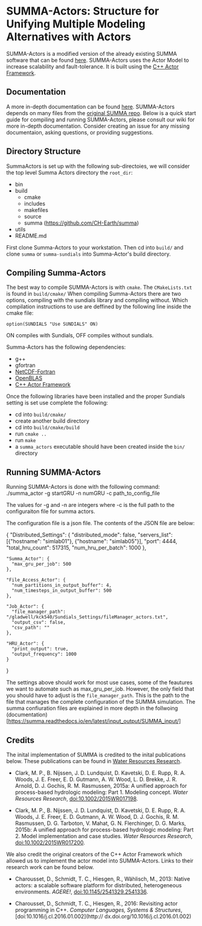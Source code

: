 # SUMMA-Actors: Structure for Unifying Multiple Modeling Alternatives with Actors

SUMMA-Actors is a modified version of the already existing SUMMA software that can be 
found [here](https://github.com/CH-Earth/summa#readme). SUMMA-Actors uses the Actor Model to increase scalability and fault-tolerance. It is built using the [C++ Actor Framework](https://github.com/actor-framework/actor-framework). 

## Documentation
A more in-depth documentation can be found [here](https://git.cs.usask.ca/numerical_simulations_lab/actors/Summa-Actors/-/wikis/home). SUMMA-Actors depends on many files from the [original SUMMA repo](https://github.com/CH-Earth/summa). Below is a quick start guide for compiling and running SUMMA-Actors, please consult our wiki for more in-depth documentation. Consider creating an issue for any missing documentaion, asking questions, or providing suggestions.

## Directory Structure
SummaActors is set up with the following sub-directoies, we will consider the top level Summa Actors directory the `root_dir`:
 - bin
 - build
   - cmake 
   - includes
   - makefiles
   - source
   - summa (https://github.com/CH-Earth/summa)
 - utils
 - README.md

 First clone Summa-Actors to your workstation. Then cd into `build/` and clone `summa` or `summa-sundials` into Summa-Actor's build directory. 

## Compiling Summa-Actors
The best way to compile SUMMA-Actors is with `cmake`. The `CMakeLists.txt` is found in `build/cmake/` When compiling Summa-Actors there are two options, compiling with the sundials library and compiling without. Which compilation instructions to use are deffined by the following line inside the cmake file:
    
    option(SUNDIALS "Use SUNDIALS" ON)

ON compiles with Sundials, OFF compiles without sundials.

Summa-Actors has the following dependencies:
 * g++
 * gfortran
 * [NetCDF-Fortran](https://github.com/Unidata/netcdf-fortran)
 * [OpenBLAS](https://github.com/xianyi/OpenBLAS)
 * [C++ Actor Framework](https://github.com/actor-framework/actor-framework)

Once the following libraries have been installed and the proper Sundials setting is set use complete the following:
 - cd into `build/cmake/`
 - create another build directory
 - cd into `build/cmake/build`
 - run `cmake ..`
 - run `make`
 - a `summa_actors` executable should have been created inside the `bin/` directory


## Running SUMMA-Actors
Running SUMMA-Actors is done with the following command:
    ./summa_actor -g startGRU -n numGRU -c path_to_config_file

The values for -g and -n are integers where -c is the full path to the configuraiton file for summa actors.

The configuration file is a json file. The contents of the JSON file are below:

  {
    "Distributed_Settings": {
        "distributed_mode": false,
        "servers_list": [{"hostname": "simlab01"}, {"hostname": "simlab05"}],
        "port": 4444,
        "total_hru_count": 517315,
        "num_hru_per_batch": 1000
    },

    "Summa_Actor": {
      "max_gru_per_job": 500
    },

    "File_Access_Actor": {
      "num_partitions_in_output_buffer": 4,
      "num_timesteps_in_output_buffer": 500
    },
  
    "Job_Actor": {
      "file_manager_path": "/gladwell/kck540/Sundials_Settings/fileManager_actors.txt",
      "output_csv": false,
      "csv_path": ""
    },

    "HRU_Actor": {
      "print_output": true,
      "output_frequency": 1000
    }
  }

The settings above should work for most use cases, some of the feautures we want to automate such as max_gru_per_job. However, the only field that you should have to adjust is the `file_manager_path`. This is the path to the file that manages the complete configuration of the SUMMA simulation. The summa confiuration files are explained in more depth in the follwoing (documentation)[https://summa.readthedocs.io/en/latest/input_output/SUMMA_input/]



## Credits
The inital implementation of SUMMA is credited to the inital publications below. These 
publications can be found in [Water Resources Research](http://onlinelibrary.wiley.com/journal/10.1002/(ISSN)1944-7973).

 * Clark, M. P., B. Nijssen, J. D. Lundquist, D. Kavetski, D. E. Rupp, R. A. Woods, J. E. Freer, E. D. Gutmann, A. W. Wood, L. D. Brekke, J. R. Arnold, D. J. Gochis, R. M. Rasmussen, 2015a: A unified approach for process-based hydrologic modeling: Part 1. Modeling concept. _Water Resources Research_, [doi:10.1002/2015WR017198](http://dx.doi.org/10.1002/2015WR017198).<a id="clark_2015a"></a>

 * Clark, M. P., B. Nijssen, J. D. Lundquist, D. Kavetski, D. E. Rupp, R. A. Woods, J. E. Freer, E. D. Gutmann, A. W. Wood, D. J. Gochis, R. M. Rasmussen, D. G. Tarboton, V. Mahat, G. N. Flerchinger, D. G. Marks, 2015b: A unified approach for process-based hydrologic modeling: Part 2. Model implementation and case studies. _Water Resources Research_, [doi:10.1002/2015WR017200](http://dx.doi.org/10.1002/2015WR017200).<a id="clark_2015b"></a>

We also credit the original creators of the C++ Actor Framework which allowed us to implement the actor model into SUMMA-Actors. Links to their research work can be found 
below.

 * Charousset, D., Schmidt, T. C., Hiesgen, R., Wählisch, M., 2013: Native actors: 
 a scalable software platform for distributed, heterogeneous environments. _AGERE!_, 
 [doi:10.1145/2541329.2541336](http://dx.doi.org/10.1145/2541329.2541336).

 * Charousset, D., Schmidt, T. C., Hiesgen, R., 2016: Revisiting actor programming in 
 C++. _Computer Languages, Systems & Structures_, [doi:10.1016/j.cl.2016.01.002](http://
 dx.doi.org/10.1016/j.cl.2016.01.002)



